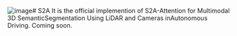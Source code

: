 ![image](https://github.com/user-attachments/assets/cf3ad712-6115-47e2-8bef-7bac44844cbd)# S2A
It is the official implemention of S2A-Attention for Multimodal 3D SemanticSegmentation Using LiDAR and Cameras inAutonomous Driving.
Coming soon.
